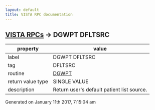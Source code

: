 ```yaml
---
layout: default
title: VISTA RPC documentation
---
```




## [VISTA RPCs](TableOfContent.md) &#8594; DGWPT DFLTSRC 

 property | value 
--- | --- 
 label | DGWPT DFLTSRC
 tag | DFLTSRC
 routine | [DGWPT](http://code.osehra.org/dox/Routine_DGWPT_source.html)
 return value type | SINGLE VALUE
 description | Return user's default patient list source.




 Generated on January 11th 2017, 7:15:04 am
